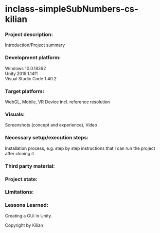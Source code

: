 # inclass-simpleSubNumbers-cs-kilian

### Project description: 
Introduction/Project summary 

### Development platform: 
Windows 10.0.18362\
Unity 2019.1.14f1\
Visual Studio Code 1.40.2

### Target platform: 
WebGL, Mobile, VR Device incl. reference resolution 

### Visuals: 
Screenshots (concept and experience), Video 

### Necessary setup/execution steps: 
Installation process, e.g. step by step instructions that I can run the project after cloning it

### Third party material: 

### Project state: 

### Limitations: 

### Lessons Learned: 
Creating a GUI in Unity. 


Copyright by Kilian 
